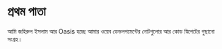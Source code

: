 # প্রথম পাতা

আমি জহিরুল ইসলাম আর Oasis হচ্ছে আমার ওয়েব ডেভলপমেন্টের নোটগুলোর আর কোড স্নিপেটের গুছানো সংগ্রহ।

